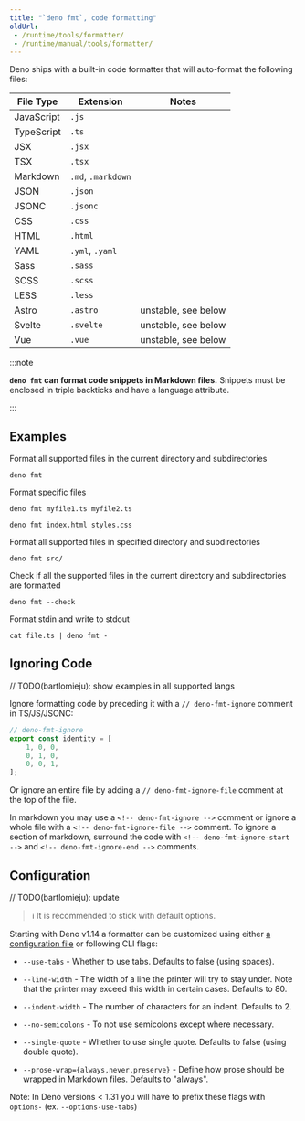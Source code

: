 ```yaml
---
title: "`deno fmt`, code formatting"
oldUrl:
 - /runtime/tools/formatter/
 - /runtime/manual/tools/formatter/
---
```


Deno ships with a built-in code formatter that will auto-format the following
files:

| File Type  | Extension          | Notes               |
| ---------- | ------------------ | ------------------- |
| JavaScript | `.js`              |                     |
| TypeScript | `.ts`              |                     |
| JSX        | `.jsx`             |                     |
| TSX        | `.tsx`             |                     |
| Markdown   | `.md`, `.markdown` |                     |
| JSON       | `.json`            |                     |
| JSONC      | `.jsonc`           |                     |
| CSS        | `.css`             |                     |
| HTML       | `.html`            |                     |
| YAML       | `.yml`, `.yaml`    |                     |
| Sass       | `.sass`            |                     |
| SCSS       | `.scss`            |                     |
| LESS       | `.less`            |                     |
| Astro      | `.astro`           | unstable, see below |
| Svelte     | `.svelte`          | unstable, see below |
| Vue        | `.vue`             | unstable, see below |

:::note

**`deno fmt` can format code snippets in Markdown files.** Snippets must be
enclosed in triple backticks and have a language attribute.

:::

## Examples

Format all supported files in the current directory and subdirectories

```shell
deno fmt
```

Format specific files

```shell
deno fmt myfile1.ts myfile2.ts

deno fmt index.html styles.css
```

Format all supported files in specified directory and subdirectories

```shell
deno fmt src/
```

Check if all the supported files in the current directory and subdirectories are
formatted

```shell
deno fmt --check
```

Format stdin and write to stdout

```shell
cat file.ts | deno fmt -
```

## Ignoring Code

// TODO(bartlomieju): show examples in all supported langs

Ignore formatting code by preceding it with a `// deno-fmt-ignore` comment in
TS/JS/JSONC:

```ts
// deno-fmt-ignore
export const identity = [
    1, 0, 0,
    0, 1, 0,
    0, 0, 1,
];
```

Or ignore an entire file by adding a `// deno-fmt-ignore-file` comment at the
top of the file.

In markdown you may use a `<!-- deno-fmt-ignore -->` comment or ignore a whole
file with a `<!-- deno-fmt-ignore-file -->` comment. To ignore a section of
markdown, surround the code with `<!-- deno-fmt-ignore-start -->` and
`<!-- deno-fmt-ignore-end -->` comments.

## Configuration

// TODO(bartlomieju): update

> ℹ️ It is recommended to stick with default options.

Starting with Deno v1.14 a formatter can be customized using either
[a configuration file](/runtime/fundamentals/configuration/#formatting) or
following CLI flags:

- `--use-tabs` - Whether to use tabs. Defaults to false (using spaces).

- `--line-width` - The width of a line the printer will try to stay under. Note
  that the printer may exceed this width in certain cases. Defaults to 80.

- `--indent-width` - The number of characters for an indent. Defaults to 2.

- `--no-semicolons` - To not use semicolons except where necessary.

- `--single-quote` - Whether to use single quote. Defaults to false (using
  double quote).

- `--prose-wrap={always,never,preserve}` - Define how prose should be wrapped in
  Markdown files. Defaults to "always".

Note: In Deno versions < 1.31 you will have to prefix these flags with
`options-` (ex. `--options-use-tabs`)
